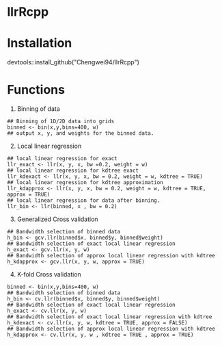 # llrRcpp


# Installation
devtools::install_github("Chengwei94/llrRcpp")

# Functions
1. Binning of data
```
## Binning of 1D/2D data into grids 
binned <- bin(x,y,bins=400, w)
## output x, y, and weights for the binned data. 
```
2. Local linear regression 
```
## local linear regression for exact
llr_exact <- llr(x, y, x, bw =0.2, weight = w)
## local linear regression for kdtree exact
llr_kdexact <- llr(x, y, x, bw = 0.2, weight = w, kdtree = TRUE)
## local linear regression for kdtree approximation
llr_kdapprox <- llr(x, y, x, bw = 0.2, weight = w, kdtree = TRUE, approx = TRUE)
## local linear regression for data after binning.
llr_bin <- llr(binned, x , bw = 0.2)
```
3. Generalized Cross validation 
```
## Bandwidth selection of binned data
h_bin <- gcv.llr(binned$x, binned$y, binned$weight)
## Bandwidth selection of exact local linear regression
h_exact <- gcv.llr(x, y, w)
## Bandwidth selection of approx local linear regression with kdtree
h_kdapprox <- gcv.llr(x, y, w, approx = TRUE)
```

4. K-fold Cross validation 
```
binned <- bin(x,y,bins=400, w)
## Bandwidth selection of binned data
h_bin <- cv.llr(binned$x, binned$y, binned$weight)
## Bandwidth selection of exact local linear regression
h_exact <- cv.llr(x, y, w)
## Bandwidth selection of exact local linear regression with kdtree
h_kdexact <- cv.llr(x, y, w, kdtree = TRUE, approx = FALSE)
## Bandwidth selection of approx local linear regression with kdtree
h_kdapprox <- cv.llr(x, y, w , kdtree = TRUE , approx = TRUE)
```


